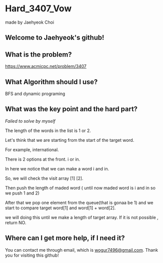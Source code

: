 # Hard_3407_Vow

made by Jaehyeok Choi

## Welcome to Jaehyeok's github!

## What is the problem?

https://www.acmicpc.net/problem/3407

## What Algorithm should I use?

BFS and dynamic programing

## What was the key point and the hard part?

*Failed to solve by myself*

The length of the words in the list is 1 or 2.

Let's think that we are starting from the start of the target word.

For example, international.

There is 2 options at the front. i or in.

In here we notice that we can make a word i and in.

So, we will check the visit array [1] [2].

Then push the length of maded word ( until now maded word is i and in so we push 1 and 2)

After that we pop one element from the queue(that is gonaa be 1) and we start to compare target word[1] and word[1] + word[2].

we will doing this until we make a length of target array. If it is not possible , return NO.

## Where can I get more help, if I need it?

You can contact me through email, which is wogur7496@gmail.com.
Thank you for visiting this github!
